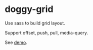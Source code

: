 # doggy-grid

Use sass to build grid layout.

Support offset, push, pull, media-query.

See [demo](http://doggyframe.github.io/doggy-grid/index.html).

